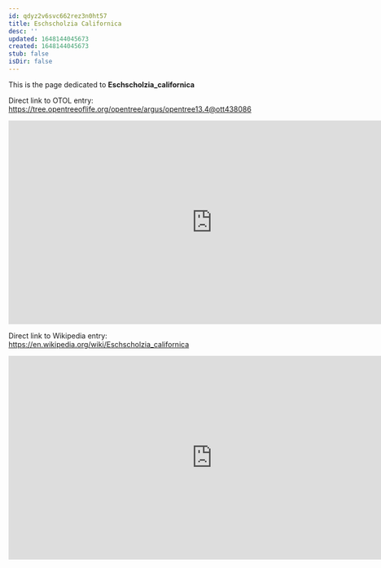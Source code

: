 ```yaml
---
id: qdyz2v6svc662rez3n0ht57
title: Eschscholzia Californica
desc: ''
updated: 1648144045673
created: 1648144045673
stub: false
isDir: false
---
```

This is the page dedicated to **Eschscholzia_californica**


Direct link to OTOL entry: https://tree.opentreeoflife.org/opentree/argus/opentree13.4@ott438086



<html>
    <body>
    <iframe src="https://tree.opentreeoflife.org/opentree/argus/opentree13.4@ott438086"
    width="800" height="400" frameborder="0" allowfullscreen> </iframe>
    </body>
</html>
    


Direct link to Wikipedia entry: https://en.wikipedia.org/wiki/Eschscholzia_californica



<html>
    <body>
    <iframe src="https://en.wikipedia.org/wiki/Eschscholzia_californica"
    width="800" height="400" frameborder="0" allowfullscreen> </iframe>
    </body>
</html>
    
